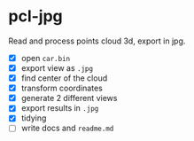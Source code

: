 # pcl-jpg
Read and process points cloud 3d, export in jpg.

- [x] open `car.bin`
- [x] export view as `.jpg`
- [x] find center of the cloud
- [x] transform coordinates 
- [x] generate 2 different views
- [x] export results in  `.jpg`
- [x] tidying 
- [ ] write docs and `readme.md`

